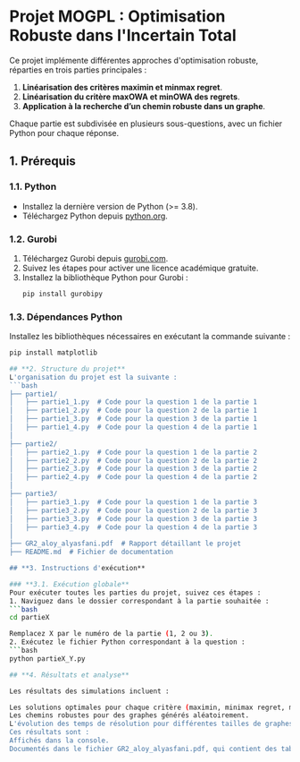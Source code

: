 # Projet MOGPL : Optimisation Robuste dans l'Incertain Total

Ce projet implémente différentes approches d'optimisation robuste, réparties en trois parties principales :
1. **Linéarisation des critères maximin et minmax regret**.
2. **Linéarisation du critère maxOWA et minOWA des regrets**.
3. **Application à la recherche d’un chemin robuste dans un graphe**.

Chaque partie est subdivisée en plusieurs sous-questions, avec un fichier Python pour chaque réponse.

## **1. Prérequis**

### **1.1. Python**
- Installez la dernière version de Python (>= 3.8).
- Téléchargez Python depuis [python.org](https://www.python.org/downloads/).

### **1.2. Gurobi**
1. Téléchargez Gurobi depuis [gurobi.com](https://www.gurobi.com/).
2. Suivez les étapes pour activer une licence académique gratuite.
3. Installez la bibliothèque Python pour Gurobi :
   ```bash
   pip install gurobipy
### **1.3. Dépendances Python**
Installez les bibliothèques nécessaires en exécutant la commande suivante :
   ```bash
   pip install matplotlib

## **2. Structure du projet**
L'organisation du projet est la suivante :
   ```bash
   ├── partie1/
   │   ├── partie1_1.py  # Code pour la question 1 de la partie 1
   │   ├── partie1_2.py  # Code pour la question 2 de la partie 1
   │   ├── partie1_3.py  # Code pour la question 3 de la partie 1
   │   ├── partie1_4.py  # Code pour la question 4 de la partie 1
   │
   ├── partie2/
   │   ├── partie2_1.py  # Code pour la question 1 de la partie 2
   │   ├── partie2_2.py  # Code pour la question 2 de la partie 2
   │   ├── partie2_3.py  # Code pour la question 3 de la partie 2
   │   ├── partie2_4.py  # Code pour la question 4 de la partie 2
   │
   ├── partie3/
   │   ├── partie3_1.py  # Code pour la question 1 de la partie 3
   │   ├── partie3_2.py  # Code pour la question 2 de la partie 3
   │   ├── partie3_3.py  # Code pour la question 3 de la partie 3
   │   ├── partie3_4.py  # Code pour la question 4 de la partie 3
   │
   ├── GR2_aloy_alyasfani.pdf  # Rapport détaillant le projet
   ├── README.md  # Fichier de documentation

## **3. Instructions d'exécution**

### **3.1. Exécution globale**
Pour exécuter toutes les parties du projet, suivez ces étapes :
1. Naviguez dans le dossier correspondant à la partie souhaitée :
   ```bash
   cd partieX

Remplacez X par le numéro de la partie (1, 2 ou 3).
2. Exécutez le fichier Python correspondant à la question :
   ```bash
   python partieX_Y.py

## **4. Résultats et analyse**

Les résultats des simulations incluent :

   Les solutions optimales pour chaque critère (maximin, minimax regret, maxOWA, minOWA).
   Les chemins robustes pour des graphes générés aléatoirement.
   L'évolution des temps de résolution pour différentes tailles de graphes.
Ces résultats sont :
   Affichés dans la console.
   Documentés dans le fichier GR2_aloy_alyasfani.pdf, qui contient des tableaux et des graphiques pour chaque question.
